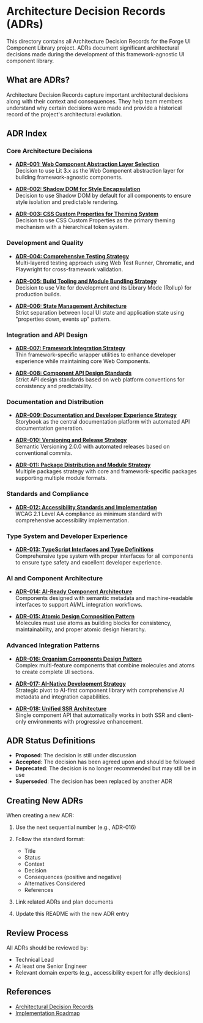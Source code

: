 # Architecture Decision Records (ADRs)

This directory contains all Architecture Decision Records for the Forge UI Component Library project. ADRs document significant architectural decisions made during the development of this framework-agnostic UI component library.

## What are ADRs?

Architecture Decision Records capture important architectural decisions along with their context and consequences. They help team members understand why certain decisions were made and provide a historical record of the project's architectural evolution.

## ADR Index

### Core Architecture Decisions

- **[ADR-001: Web Component Abstraction Layer Selection](./ADR-001-web-components-abstraction.md)**  
  Decision to use Lit 3.x as the Web Component abstraction layer for building framework-agnostic components.

- **[ADR-002: Shadow DOM for Style Encapsulation](./ADR-002-shadow-dom-encapsulation.md)**  
  Decision to use Shadow DOM by default for all components to ensure style isolation and predictable rendering.

- **[ADR-003: CSS Custom Properties for Theming System](./ADR-003-css-custom-properties-theming.md)**  
  Decision to use CSS Custom Properties as the primary theming mechanism with a hierarchical token system.

### Development and Quality

- **[ADR-004: Comprehensive Testing Strategy](./ADR-004-testing-strategy.md)**  
  Multi-layered testing approach using Web Test Runner, Chromatic, and Playwright for cross-framework validation.

- **[ADR-005: Build Tooling and Module Bundling Strategy](./ADR-005-build-tooling.md)**  
  Decision to use Vite for development and its Library Mode (Rollup) for production builds.

- **[ADR-006: State Management Architecture](./ADR-006-state-management.md)**  
  Strict separation between local UI state and application state using "properties down, events up" pattern.

### Integration and API Design

- **[ADR-007: Framework Integration Strategy](./ADR-007-framework-integration.md)**  
  Thin framework-specific wrapper utilities to enhance developer experience while maintaining core Web Components.

- **[ADR-008: Component API Design Standards](./ADR-008-component-api-design.md)**  
  Strict API design standards based on web platform conventions for consistency and predictability.

### Documentation and Distribution

- **[ADR-009: Documentation and Developer Experience Strategy](./ADR-009-documentation-strategy.md)**  
  Storybook as the central documentation platform with automated API documentation generation.

- **[ADR-010: Versioning and Release Strategy](./ADR-010-versioning-release.md)**  
  Semantic Versioning 2.0.0 with automated releases based on conventional commits.

- **[ADR-011: Package Distribution and Module Strategy](./ADR-011-package-distribution.md)**  
  Multiple packages strategy with core and framework-specific packages supporting multiple module formats.

### Standards and Compliance

- **[ADR-012: Accessibility Standards and Implementation](./ADR-012-accessibility-standards.md)**  
  WCAG 2.1 Level AA compliance as minimum standard with comprehensive accessibility implementation.

### Type System and Developer Experience

- **[ADR-013: TypeScript Interfaces and Type Definitions](./ADR-013-typescript-interfaces.md)**  
  Comprehensive type system with proper interfaces for all components to ensure type safety and excellent developer experience.

### AI and Component Architecture

- **[ADR-014: AI-Ready Component Architecture](./ADR-014-ai-ready-components.md)**  
  Components designed with semantic metadata and machine-readable interfaces to support AI/ML integration workflows.

- **[ADR-015: Atomic Design Composition Pattern](./ADR-015-atomic-composition-pattern.md)**  
  Molecules must use atoms as building blocks for consistency, maintainability, and proper atomic design hierarchy.

### Advanced Integration Patterns

- **[ADR-016: Organism Components Design Pattern](./ADR-016-organism-components-pattern.md)**  
  Complex multi-feature components that combine molecules and atoms to create complete UI sections.

- **[ADR-017: AI-Native Development Strategy](./ADR-017-ai-native-development-strategy.md)**  
  Strategic pivot to AI-first component library with comprehensive AI metadata and integration capabilities.

- **[ADR-018: Unified SSR Architecture](./ADR-018-unified-ssr-architecture.md)**  
  Single component API that automatically works in both SSR and client-only environments with progressive enhancement.

## ADR Status Definitions

- **Proposed**: The decision is still under discussion
- **Accepted**: The decision has been agreed upon and should be followed
- **Deprecated**: The decision is no longer recommended but may still be in use
- **Superseded**: The decision has been replaced by another ADR

## Creating New ADRs

When creating a new ADR:

1. Use the next sequential number (e.g., ADR-016)
2. Follow the standard format:
   - Title
   - Status
   - Context
   - Decision
   - Consequences (positive and negative)
   - Alternatives Considered
   - References

3. Link related ADRs and plan documents
4. Update this README with the new ADR entry

## Review Process

All ADRs should be reviewed by:
- Technical Lead
- At least one Senior Engineer
- Relevant domain experts (e.g., accessibility expert for a11y decisions)

## References

- [Architectural Decision Records](https://adr.github.io/)
- [Implementation Roadmap](/plans/implementation-roadmap.md)
